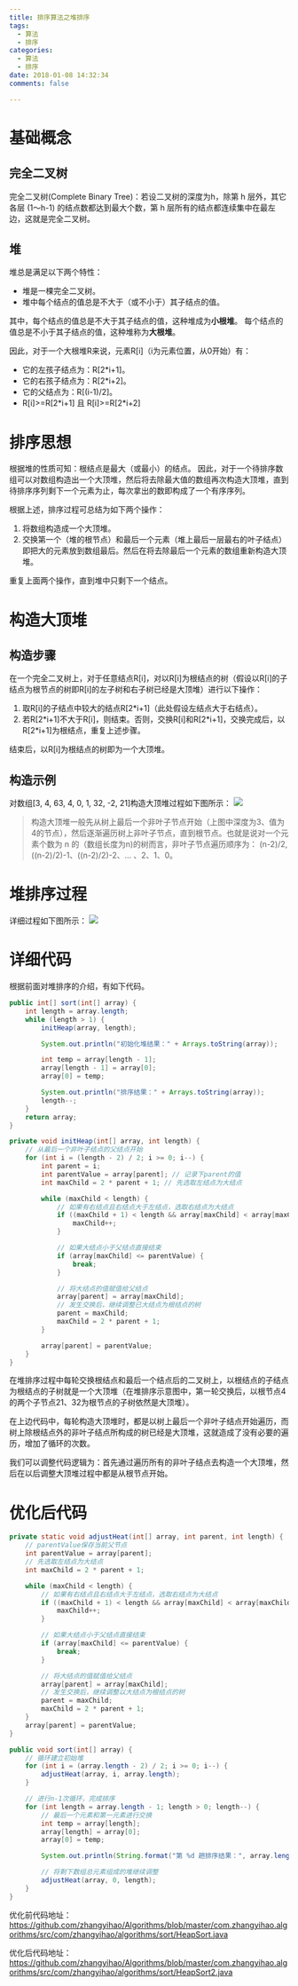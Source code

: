 ```yaml
---
title: 排序算法之堆排序
tags:
  - 算法
  - 排序
categories:
  - 算法
  - 排序
date: 2018-01-08 14:32:34
comments: false

---
```


# 基础概念 #

## 完全二叉树 ##

完全二叉树(Complete Binary Tree)：若设二叉树的深度为h，除第 h 层外，其它各层 (1～h-1) 的结点数都达到最大个数，第 h 层所有的结点都连续集中在最左边，这就是完全二叉树。

## 堆 ##

堆总是满足以下两个特性：

- 堆是一棵完全二叉树。
- 堆中每个结点的值总是不大于（或不小于）其子结点的值。

<!--more-->

其中，每个结点的值总是不大于其子结点的值，这种堆成为**小根堆**。
每个结点的值总是不小于其子结点的值，这种堆称为**大根堆**。

因此，对于一个大根堆R来说，元素R[i]（i为元素位置，从0开始）有：

- 它的左孩子结点为：R[2\*i+1]。
- 它的右孩子结点为：R[2\*i+2]。
- 它的父结点为：R[(i-1)/2]。
- R[i]>=R[2\*i+1] 且 R[i]>=R[2\*i+2]

# 排序思想 #

根据堆的性质可知：根结点是最大（或最小）的结点。
因此，对于一个待排序数组可以对数组构造出一个大顶堆，然后将去除最大值的数组再次构造大顶堆，直到待排序序列剩下一个元素为止，每次拿出的数即构成了一个有序序列。

根据上述，排序过程可总结为如下两个操作：

1. 将数组构造成一个大顶堆。
2. 交换第一个（堆的根节点）和最后一个元素（堆上最后一层最右的叶子结点）即把大的元素放到数组最后。然后在将去除最后一个元素的数组重新构造大顶堆。

重复上面两个操作，直到堆中只剩下一个结点。

# 构造大顶堆 #

## 构造步骤 ##

在一个完全二叉树上，对于任意结点R[i]，对以R[i]为根结点的树（假设以R[i]的子结点为根节点的树即R[i]的左子树和右子树已经是大顶堆）进行以下操作：

1. 取R[i]的子结点中较大的结点R[2\*i+1]（此处假设左结点大于右结点）。
2. 若R[2\*i+1]不大于R[i]，则结束。否则，交换R[i]和R[2\*i+1]，交换完成后，以R[2\*i+1]为根结点，重复上述步骤。

结束后，以R[i]为根结点的树即为一个大顶堆。

## 构造示例 ##

对数组[3, 4, 63, 4, 0, 1, 32, -2, 21]构造大顶堆过程如下图所示：
<img src="illustrations/201801/2018010901.png" />

> 构造大顶堆一般先从树上最后一个非叶子节点开始（上图中深度为3、值为4的节点），然后逐渐遍历树上非叶子节点，直到根节点。也就是说对一个元素个数为 n 的（数组长度为n)的树而言，非叶子节点遍历顺序为： (n-2)/2, ((n-2)/2)-1、((n-2)/2)-2、... 、2、1、0。

# 堆排序过程 #

详细过程如下图所示：
<img src="illustrations/201801/2018010902.png" />

# 详细代码 #

根据前面对堆排序的介绍，有如下代码。


```java
public int[] sort(int[] array) {
	int length = array.length;
	while (length > 1) {
		initHeap(array, length);

		System.out.println("初始化堆结果：" + Arrays.toString(array));

		int temp = array[length - 1];
		array[length - 1] = array[0];
		array[0] = temp;

		System.out.println("排序结果：" + Arrays.toString(array));
		length--;
	}
	return array;
}

private void initHeap(int[] array, int length) {
	// 从最后一个非叶子结点的父结点开始
	for (int i = (length - 2) / 2; i >= 0; i--) {
		int parent = i;
		int parentValue = array[parent]; // 记录下parent的值
		int maxChild = 2 * parent + 1; // 先选取左结点为大结点

		while (maxChild < length) {
			// 如果有右结点且右结点大于左结点，选取右结点为大结点
			if ((maxChild + 1) < length && array[maxChild] < array[maxChild + 1]) {
				maxChild++;
			}

			// 如果大结点小于父结点直接结束
			if (array[maxChild] <= parentValue) {
				break;
			}

			// 将大结点的值赋值给父结点
			array[parent] = array[maxChild];
			// 发生交换后，继续调整已大结点为根结点的树
			parent = maxChild;
			maxChild = 2 * parent + 1;
		}

		array[parent] = parentValue;
	}
}
```

在堆排序过程中每轮交换根结点和最后一个结点后的二叉树上，以根结点的子结点为根结点的子树就是一个大顶堆（在堆排序示意图中，第一轮交换后，以根节点4的两个子节点21、32为根节点的子树依然是大顶堆）。

在上边代码中，每轮构造大顶堆时，都是以树上最后一个非叶子结点开始遍历，而树上除根结点外的非叶子结点所构成的树已经是大顶堆，这就造成了没有必要的遍历，增加了循环的次数。

我们可以调整代码逻辑为：首先通过遍历所有的非叶子结点去构造一个大顶堆，然后在以后调整大顶堆过程中都是从根节点开始。

# 优化后代码 #

```java
private static void adjustHeat(int[] array, int parent, int length) {
	// parentValue保存当前父节点
	int parentValue = array[parent];
	// 先选取左结点为大结点
	int maxChild = 2 * parent + 1;

	while (maxChild < length) {
		// 如果有右结点且右结点大于左结点，选取右结点为大结点
		if ((maxChild + 1) < length && array[maxChild] < array[maxChild + 1]) {
			maxChild++;
		}

		// 如果大结点小于父结点直接结束
		if (array[maxChild] <= parentValue) {
			break;
		}

		// 将大结点的值赋值给父结点
		array[parent] = array[maxChild];
		// 发生交换后，继续调整以大结点为根结点的树
		parent = maxChild;
		maxChild = 2 * parent + 1;
	}
	array[parent] = parentValue;
}

public void sort(int[] array) {
	// 循环建立初始堆
	for (int i = (array.length - 2) / 2; i >= 0; i--) {
		adjustHeat(array, i, array.length);
	}

	// 进行n-1次循环，完成排序
	for (int length = array.length - 1; length > 0; length--) {
		// 最后一个元素和第一元素进行交换
		int temp = array[length];
		array[length] = array[0];
		array[0] = temp;

		System.out.println(String.format("第 %d 趟排序结果：", array.length - length) + Arrays.toString(array));

		// 将剩下数组总元素组成的堆继续调整
		adjustHeat(array, 0, length);
	}
}
```

优化前代码地址：
https://github.com/zhangyihao/Algorithms/blob/master/com.zhangyihao.algorithms/src/com/zhangyihao/algorithms/sort/HeapSort.java

优化后代码地址：
https://github.com/zhangyihao/Algorithms/blob/master/com.zhangyihao.algorithms/src/com/zhangyihao/algorithms/sort/HeapSort2.java